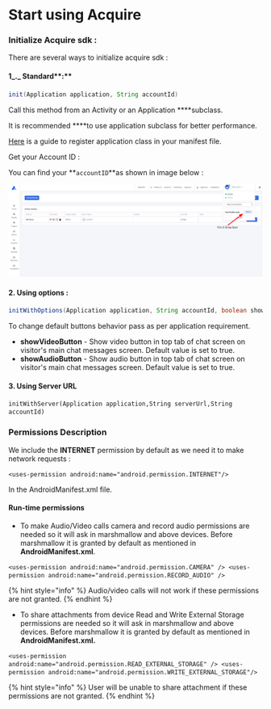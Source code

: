# Start using Acquire

### Initialize Acquire sdk :

There are several ways to initialize acquire sdk :

#### 1_._ Standard**:** 

```java
init(Application application, String accountId)
```

Call this method from an Activity or an Application ****subclass. 

It is recommended ****to use application subclass for better performance.

[Here](https://stackoverflow.com/a/2929927) is a guide to register application class in your manifest file.

Get your Account ID :

You can find your **`accountID`**as shown in image below :

![Get Acquire account ID](../../.gitbook/assets/acquire-image-sdk.png)

#### 2. Using options :

```java
initWithOptions(Application application, String accountId, boolean showVideoButton, boolean showAudioButton)
```

To change default buttons behavior pass as per application requirement.

* **showVideoButton** - Show video button in top tab of chat screen on visitor's main chat messages screen. Default value is set to true.
* **showAudioButton** - Show audio button in top tab of chat screen on visitor's main chat messages screen. Default value is set to true.

#### 3. Using Server URL

```text
initWithServer(Application application,String serverUrl,String accountId)
```

### Permissions Description <a id="permissions-description"></a>

We include the **INTERNET** permission by default as we need it to make network requests :

```text
<uses-permission android:name="android.permission.INTERNET"/>
```

 In the AndroidManifest.xml file.

#### Run-time permissions

* To make Audio/Video calls camera and record audio permissions are needed so it will ask in marshmallow and above devices. Before marshmallow it is granted by default as mentioned in **AndroidManifest.xml**.

```text
<uses-permission android:name="android.permission.CAMERA" /> <uses-permission android:name="android.permission.RECORD_AUDIO" />
```

{% hint style="info" %}
Audio/video calls will not work if these permissions are not granted.
{% endhint %}

* To share attachments from device Read and Write External Storage permissions are needed so it will ask in marshmallow and above devices. Before marshmallow it is granted by default as mentioned in **AndroidManifest.xml.**

```text
<uses-permission android:name="android.permission.READ_EXTERNAL_STORAGE" /> <uses-permission android:name="android.permission.WRITE_EXTERNAL_STORAGE"/>
```

{% hint style="info" %}
User will be unable to share attachment if these permissions are not granted.
{% endhint %}

